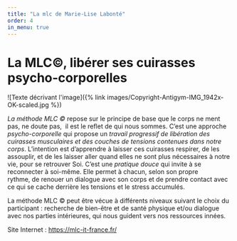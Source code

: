 ```yaml
---
title: "La mlc de Marie-Lise Labonté"
order: 4
in_menu: true
---
```

# La MLC©,  libérer ses cuirasses psycho-corporelles

![Texte décrivant l'image]({% link images/Copyright-Antigym-IMG_1942x-OK-scaled.jpg %})

*La méthode MLC ©* repose sur le principe de base que le corps ne ment pas, ne doute pas,  il est le reflet de qui nous sommes. C’est une approche *psycho-corporelle* qui propose un *travail progressif de libération des cuirasses musculaires et des couches de tensions contenues dans notre corps*. 
L’intention est d’apprendre à laisser ces cuirasses respirer, de les assouplir, et de les laisser aller quand elles ne sont plus nécessaires à notre vie, pour se retrouver Soi.
C’est une *pratique douce* qui invite à se reconnecter à soi-même. Elle permet à chacun, selon son propre rythme, de renouer un dialogue avec son corps et de prendre contact avec ce qui se cache derrière les tensions et le stress accumulés. 

La méthode MLC © peut être vécue à différents niveaux suivant le choix du participant : recherche de bien-être et de santé physique et/ou dialogue avec nos parties intérieures, qui nous guident vers nos ressources innées.

Site Internet : https://mlc-it-france.fr/ 